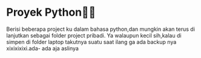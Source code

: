 # <strong>Proyek Python🐍🚥</strong>
<p>
Berisi beberapa project ku dalam bahasa python,dan mungkin akan terus di lanjutkan sebagai folder project pribadi.
Ya walaupun kecil sih,kalau di simpen di folder laptop takutnya suatu saat ilang ga ada backup nya xixixixixi.ada-
ada aja aslinya
</p>
